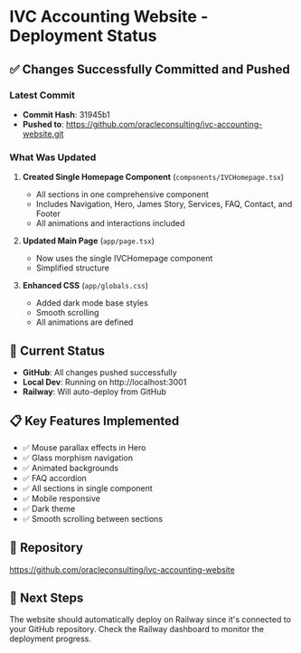 # IVC Accounting Website - Deployment Status

## ✅ Changes Successfully Committed and Pushed

### Latest Commit
- **Commit Hash**: 31945b1
- **Pushed to**: https://github.com/oracleconsulting/ivc-accounting-website.git

### What Was Updated
1. **Created Single Homepage Component** (`components/IVCHomepage.tsx`)
   - All sections in one comprehensive component
   - Includes Navigation, Hero, James Story, Services, FAQ, Contact, and Footer
   - All animations and interactions included

2. **Updated Main Page** (`app/page.tsx`)
   - Now uses the single IVCHomepage component
   - Simplified structure

3. **Enhanced CSS** (`app/globals.css`)
   - Added dark mode base styles
   - Smooth scrolling
   - All animations are defined

## 🚀 Current Status
- **GitHub**: All changes pushed successfully
- **Local Dev**: Running on http://localhost:3001
- **Railway**: Will auto-deploy from GitHub

## 📋 Key Features Implemented
- ✅ Mouse parallax effects in Hero
- ✅ Glass morphism navigation
- ✅ Animated backgrounds
- ✅ FAQ accordion
- ✅ All sections in single component
- ✅ Mobile responsive
- ✅ Dark theme
- ✅ Smooth scrolling between sections

## 🔗 Repository
https://github.com/oracleconsulting/ivc-accounting-website

## 📝 Next Steps
The website should automatically deploy on Railway since it's connected to your GitHub repository. Check the Railway dashboard to monitor the deployment progress. 